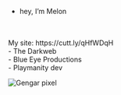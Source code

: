 - hey, I’m Melon
<br>
<br>
My site: https://cutt.ly/qHfWDqH
<br>
- The Darkweb
<br>
- Blue Eye Productions
<br>
- Playmanity dev


![Gengar pixel](https://user-images.githubusercontent.com/61595428/142208395-57ac45fe-a4b3-4d54-b3c8-4aef2d641f52.gif)


